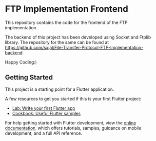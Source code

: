 # FTP Implementation Frontend

This repository contains the code for the frontend of the FTP implementation.

The backend of this project has been developed using Socket and Ftplib library. The repository for the same can be found at https://github.com/sxjal/File-Transfer-Protocol-FTP-Implementation-backend

Happy Coding:)

## Getting Started

This project is a starting point for a Flutter application.

A few resources to get you started if this is your first Flutter project:

- [Lab: Write your first Flutter app](https://docs.flutter.dev/get-started/codelab)
- [Cookbook: Useful Flutter samples](https://docs.flutter.dev/cookbook)

For help getting started with Flutter development, view the
[online documentation](https://docs.flutter.dev/), which offers tutorials,
samples, guidance on mobile development, and a full API reference.
